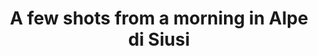 ---
layout: instagram
title:  "A few shots from a morning in Alpe di Siusi"
media:
  - url: "instagram/302152620_837374291004595_2314502772919797264_n_17986798843562340.jpg"
    alt: ""
  - url: "instagram/304865222_784373076140804_619217996951923321_n_18206173177161931.jpg"
    alt: ""
  - url: "instagram/302426016_407518834855026_3331871411419149905_n_18004970968469389.jpg"
    alt: ""
  - url: "instagram/302384940_767734431122691_2001695389794641595_n_17972061835742971.jpg"
    alt: ""
  - url: "instagram/302255664_408625201372279_3831052988006664813_n_17960711044906912.jpg"
    alt: ""
type: "post"
seo:
  hidden: true
location: Dolomites
postdate: 2022-07-30
---